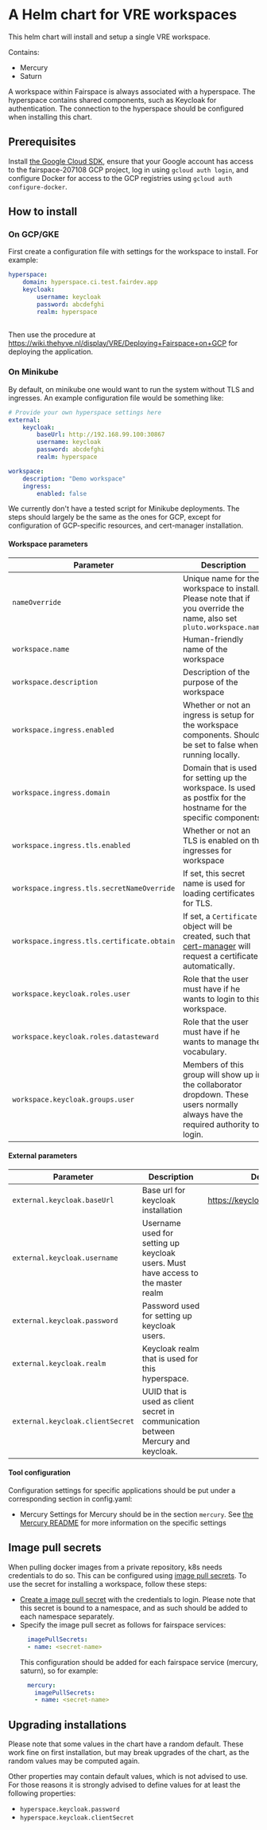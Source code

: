 # A Helm chart for VRE workspaces
This helm chart will install and setup a single VRE workspace.

Contains:
- Mercury
- Saturn

A workspace within Fairspace is always associated with a hyperspace. The
hyperspace contains shared components, such as Keycloak for authentication.
The connection to the hyperspace should be configured when installing this chart.

## Prerequisites

Install [the Google Cloud SDK](https://cloud.google.com/sdk/install), ensure
that your Google account has access to the fairspace-207108 GCP project,
log in using `gcloud auth login`, and configure Docker for access to the GCP
registries using `gcloud auth configure-docker`.

## How to install

### On GCP/GKE

First create a configuration file with settings for the workspace to install. For example:

```yaml
hyperspace:
    domain: hyperspace.ci.test.fairdev.app
    keycloak:
        username: keycloak
        password: abcdefghi
        realm: hyperspace
     

```

Then use the procedure at <https://wiki.thehyve.nl/display/VRE/Deploying+Fairspace+on+GCP>
for deploying the application.

### On Minikube

By default, on minikube one would want to run the system without TLS and ingresses. An example
configuration file would be something like:

```yaml
# Provide your own hyperspace settings here
external:
    keycloak:
        baseUrl: http://192.168.99.100:30867
        username: keycloak
        password: abcdefghi
        realm: hyperspace

workspace:
    description: "Demo workspace"
    ingress:
        enabled: false
```

We currently don't have a tested script for Minikube deployments. The steps should largely be
the same as the ones for GCP, except for configuration of GCP-specific resources, and cert-manager
installation.

#### Workspace parameters
| Parameter  | Description  | Default |
|---|---|---|
| `nameOverride`  | Unique name for the workspace to install. Please note that if you override the name, also set `pluto.workspace.name` | <release name> |
| `workspace.name`  | Human-friendly name of the workspace | workspace |
| `workspace.description`  | Description of the purpose of the workspace | Workspace |
| `workspace.ingress.enabled`  | Whether or not an ingress is setup for the workspace components. Should be set to false when running locally.  | true |
| `workspace.ingress.domain`   | Domain that is used for setting up the workspace. Is used as postfix for the hostname for the specific components.  | workspace.ci.test.fairdev.app  |
| `workspace.ingress.tls.enabled`  | Whether or not an TLS is enabled on the ingresses for workspace  | true  |
| `workspace.ingress.tls.secretNameOverride`  | If set, this secret name is used for loading certificates for TLS. | `tls-<release name>` |
| `workspace.ingress.tls.certificate.obtain`  | If set, a `Certificate` object will be created, such that [cert-manager](https://cert-manager.readthedocs.io/en/latest/) will request a certificate automatically. | true |
| `workspace.keycloak.roles.user` | Role that the user must have if he wants to login to this workspace. | `user-<workspace-name>` |
| `workspace.keycloak.roles.datasteward` | Role that the user must have if he wants to manage the vocabulary. | `datasteward-<workspace-name>` |
| `workspace.keycloak.groups.user` | Members of this group will show up in the collaborator dropdown. These users normally always have the required authority to login. | `<workspace-name>-users` |

#### External parameters
| Parameter  | Description  | Default |
|---|---|---|
| `external.keycloak.baseUrl` | Base url for keycloak installation  | https://keycloak.ci.fairway.app  |
| `external.keycloak.username`  | Username used for setting up keycloak users. Must have access to the master realm | |
| `external.keycloak.password`  | Password used for setting up keycloak users. | |
| `external.keycloak.realm`  | Keycloak realm that is used for this hyperspace.| |
| `external.keycloak.clientSecret`  | UUID that is used as client secret in communication between Mercury and keycloak.| <random uuid> |

#### Tool configuration
Configuration settings for specific applications should be put under a corresponding section in config.yaml:

* Mercury
Settings for Mercury should be in the section `mercury`.
See [the Mercury README](https://github.com/fairspace/workspace/blob/dev/projects/mercury/README.md) for more information on the specific settings

## Image pull secrets
When pulling docker images from a private repository, k8s needs credentials to do so. This can be configured using [image pull secrets](https://kubernetes.io/docs/tasks/configure-pod-container/pull-image-private-registry).
To use the secret for installing a workspace, follow these steps:
- [Create a image pull secret](https://kubernetes.io/docs/tasks/configure-pod-container/pull-image-private-registry/#create-a-secret-in-the-cluster-that-holds-your-authorization-token) with the credentials to login. Please note
  that this secret is bound to a namespace, and as such should be added to each namespace separately.
- Specify the image pull secret as follows for fairspace services:
    ```yaml
      imagePullSecrets:
      - name: <secret-name>
    ```
    This configuration should be added for each fairspace service (mercury, saturn), so for example:
    ```yaml
      mercury:
        imagePullSecrets:
        - name: <secret-name>
    ```

## Upgrading installations
Please note that some values in the chart have a random default. These work fine on first installation, but may break upgrades
of the chart, as the random values may be computed again.

Other properties may contain default values, which is not advised to use. For those reasons it is strongly advised to define
values for at least the following properties:

* `hyperspace.keycloak.password`
* `hyperspace.keycloak.clientSecret`
